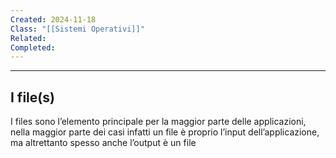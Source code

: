 ```yaml
---
Created: 2024-11-18
Class: "[[Sistemi Operativi]]"
Related: 
Completed:
---
```

---
## I file(s)
I files sono l’elemento principale per la maggior parte delle applicazioni, nella maggior parte dei casi infatti un file è proprio l’input dell’applicazione, ma altrettanto spesso anche l’output è un file